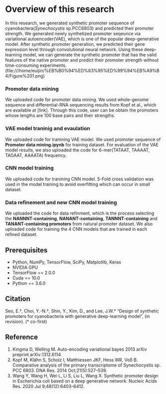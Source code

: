 # Overview of this research
In this research, we generated synthetic promoter sequence of cyanobactera(*Synechocystis* sp.PCC6803) and predicted their promoter strength. We generated newly synthetized promoter seqeunce via variational autoencoder(VAE), which is one of the popular deep-generative model. After synthetic promoter generation, we predicted their gene expression level through convolutional neural network. Using these deep-learning model, we can generate the synthetic promoter that has the valid features of the native promoter and predict their promoter strength without time-consuming experiments.
(file:///home/euijin/%EB%B0%94%ED%83%95%ED%99%94%EB%A9%B4/Figure%201.png)

### Promoter data mining
We uploaded code for promoter data mining. We used whole-genome sequence and differential-RNA sequencing results from Kopf et al., which are available at [link]. Through this code, user can be obtain the promoters whose lengths are 100 base pairs and their strengths.  

### VAE model traninig and evaulation
We uploaded code for tranining VAE model. We used promoter sequence of **Promoter data mining.ipynb** for training dataset. For evaluation of the VAE model results, we also uploaded the code for 6-mer(TATAAT, TAAAAT, TAGAAT, AAAATA) frequency.

### CNN model training
We uploaded code for tranining CNN model. 5-Fold cross validation was used in the model training to avoid overfitting which can occur in small dataset. 

### Data refinement and new CNN model training
We uploaded the code for data refinment, which is the process selecting the **NANNNT-containing**, **NANANT-containing**, **TANNNT-containing** and **TANANT-containing promoters** from natural promoter dataset. We also uploaded code for training the 4 CNN models that are trained in each refined dataset.

## Prerequisites
- Python, NumPy, TensorFlow, SciPy, Matplotlib, Keras
- NVIDIA GPU
- TensorFlow == 2.0.0
- Cuda == 10.0
- Python == 3.6.0

## Citation
Seo, E.†, Choi, Y.-N.†, Shin, Y., Kim, D., and Lee, J.W.* “Design of synthetic promoters for cyanobacteria with generative deep-learning model”, (in revision). († co-first)

## Reference
1. Kingma D, Welling M. Auto-encoding variational bayes 2013 arXiv preprint arXiv:1312.6114.
2. Kopf M, Klähn S, Scholz I, Matthiessen JKF, Hess WR, Voß B. Comparative analysis of the primary transcriptome of Synechocystis sp. PCC 6803. DNA Res. 2014 Oct;21(5):527–539. 
3. Wang Y, Wang H, Wei L, Li S, Liu L, Wang X. Synthetic promoter design in Escherichia coli based on a deep generative network. Nucleic Acids Res. 2020 Jul 9;48(12):6403–6412. 
